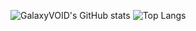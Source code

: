 ![GalaxyVOID's GitHub stats](https://github-readme-stats.vercel.app/api?username=galaxyvoid&show_icons=true&theme=dracula)
![Top Langs](https://github-readme-stats.vercel.app/api/top-langs/?username=galaxyvoid&theme=dracula)
